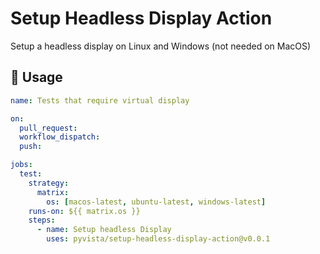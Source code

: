 # Setup Headless Display Action

Setup a headless display on Linux and Windows (not needed on MacOS)


## 🚀 Usage

```yml
name: Tests that require virtual display

on:
  pull_request:
  workflow_dispatch:
  push:

jobs:
  test:
    strategy:
      matrix:
        os: [macos-latest, ubuntu-latest, windows-latest]
    runs-on: ${{ matrix.os }}
    steps:
      - name: Setup headless Display
        uses: pyvista/setup-headless-display-action@v0.0.1
```
